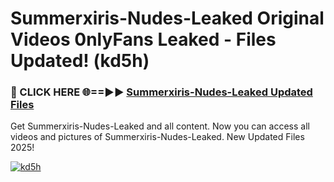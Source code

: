 # Summerxiris-Nudes-Leaked Original Videos 0nlyFans Leaked - Files Updated! (kd5h)

<h3>🔴 CLICK HERE 🌐==►► <a href="https://tinyurl.com/4mcuefdz" rel="nofollow">Summerxiris-Nudes-Leaked Updated Files</a></h3>

Get Summerxiris-Nudes-Leaked and all content. Now you can access all videos and pictures of Summerxiris-Nudes-Leaked. New Updated Files 2025!

[![kd5h](https://i.imgur.com/StAQSOY.gif)](https://tinyurl.com/4mcuefdz)

